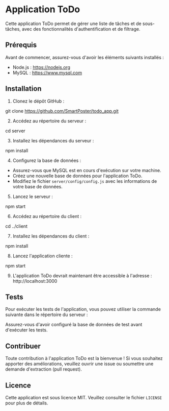 # Application ToDo

Cette application ToDo permet de gérer une liste de tâches et de sous-tâches, avec des fonctionnalités d'authentification et de filtrage.

## Prérequis

Avant de commencer, assurez-vous d'avoir les éléments suivants installés :

- Node.js : https://nodejs.org
- MySQL : https://www.mysql.com

## Installation

1. Clonez le dépôt GitHub :

git clone https://github.com/SmartPoster/todo_app.git


2. Accédez au répertoire du serveur :

cd server


3. Installez les dépendances du serveur :

npm install

4. Configurez la base de données :

- Assurez-vous que MySQL est en cours d'exécution sur votre machine.
- Créez une nouvelle base de données pour l'application ToDo.
- Modifiez le fichier `server/config/config.js` avec les informations de votre base de données.

5. Lancez le serveur :

npm start

6. Accédez au répertoire du client :

cd ../client

7. Installez les dépendances du client :

npm install

8. Lancez l'application cliente :

npm start

9. L'application ToDo devrait maintenant être accessible à l'adresse : http://localhost:3000

## Tests

Pour exécuter les tests de l'application, vous pouvez utiliser la commande suivante dans le répertoire du serveur :

Assurez-vous d'avoir configuré la base de données de test avant d'exécuter les tests.

## Contribuer

Toute contribution à l'application ToDo est la bienvenue ! Si vous souhaitez apporter des améliorations, veuillez ouvrir une issue ou soumettre une demande d'extraction (pull request).

## Licence

Cette application est sous licence MIT. Veuillez consulter le fichier `LICENSE` pour plus de détails.